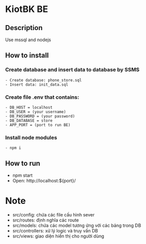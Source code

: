 # KiotBK BE

## Description

Use mssql and nodejs

## How to install

### Create database and insert data to database by SSMS

    - Create database: phone_store.sql
    - Insert data: init_data.sql

### Create file .env that contains:

    - DB_HOST = localhost
    - DB_USER = (your username)
    - DB_PASSWORD = (your password)
    - DB_DATABASE = store
    - APP_PORT = (port to run BE)

### Install node modules

    - npm i

## How to run

- npm start
- Open: http://localhost:${port}/

# Note

- src/config: chứa các file cấu hình sever
- src/routes: định nghĩa các route
- src/models: chứa các model tương ứng với các bảng trong DB
- src/controllers: xử lý logic và truy vấn DB
- src/views: giao diện hiển thị cho người dùng
